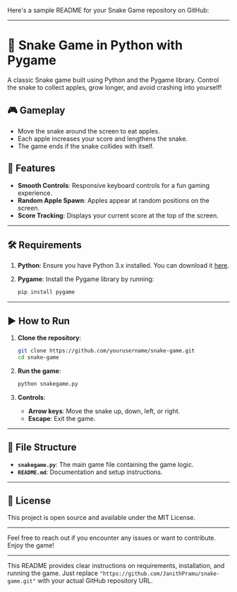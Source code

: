 Here's a sample README for your Snake Game repository on GitHub:

---

# 🐍 Snake Game in Python with Pygame

A classic Snake game built using Python and the Pygame library. Control the snake to collect apples, grow longer, and avoid crashing into yourself!

## 🎮 Gameplay
- Move the snake around the screen to eat apples.
- Each apple increases your score and lengthens the snake.
- The game ends if the snake collides with itself.

## 🚀 Features
- **Smooth Controls**: Responsive keyboard controls for a fun gaming experience.
- **Random Apple Spawn**: Apples appear at random positions on the screen.
- **Score Tracking**: Displays your current score at the top of the screen.

---

## 🛠 Requirements

1. **Python**: Ensure you have Python 3.x installed. You can download it [here](https://www.python.org/downloads/).
2. **Pygame**: Install the Pygame library by running:

   ```bash
   pip install pygame
   ```

---

## ▶️ How to Run

1. **Clone the repository**:
   
   ```bash
   git clone https://github.com/yourusername/snake-game.git
   cd snake-game
   ```

2. **Run the game**:

   ```bash
   python snakegame.py
   ```

3. **Controls**:
   - **Arrow keys**: Move the snake up, down, left, or right.
   - **Escape**: Exit the game.

---

## 📂 File Structure

- **`snakegame.py`**: The main game file containing the game logic.
- **`README.md`**: Documentation and setup instructions.

---



## 📜 License

This project is open source and available under the MIT License.

---

Feel free to reach out if you encounter any issues or want to contribute. Enjoy the game!

--- 

This README provides clear instructions on requirements, installation, and running the game. Just replace `"https://github.com/JanithPramu/snake-game.git"` with your actual GitHub repository URL.
